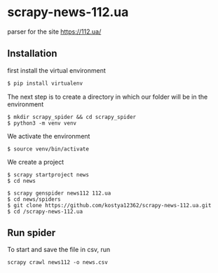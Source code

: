 # scrapy-news-112.ua
parser for the site https://112.ua/
## Installation
first install the virtual environment
```bash
$ pip install virtualenv
```

The next step is to create a directory in which our folder will be in the environment
```linux
$ mkdir scrapy_spider && cd scrapy_spider
$ python3 -m venv venv
```
We activate the environment
```linux
$ source venv/bin/activate
```
We create a project
```linux
$ scrapy startproject news
$ cd news
```
```linux
$ scrapy genspider news112 112.ua
$ cd news/spiders
$ git clone https://github.com/kostya12362/scrapy-news-112.ua.git
$ cd /scrapy-news-112.ua
```
## Run spider 
To start and save the file in csv, run
```linux
scrapy crawl news112 -o news.csv
```
